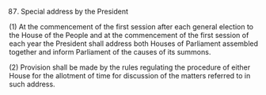 87. Special address by the President

(1) At the commencement of the first session after each general election to the House of the People and at the commencement of the first session of each year the President shall address both Houses of Parliament assembled together and inform Parliament of the causes of its summons.

(2) Provision shall be made by the rules regulating the procedure of either House for the allotment of time for discussion of the matters referred to in such address.

